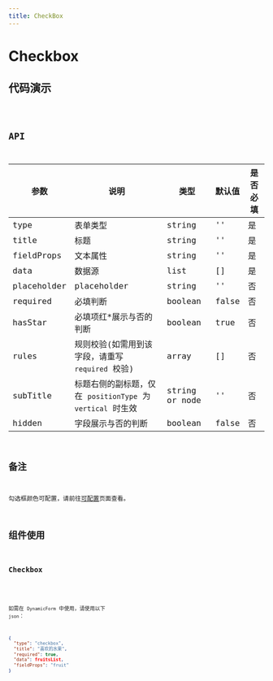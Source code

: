 ```yaml
---
title: CheckBox
---
```


# Checkbox

## 代码演示

<code src="./demo/index.tsx" />

## API

| 参数        | 说明                                                       | 类型           | 默认值 | 是否必填 |
| ----------- | ---------------------------------------------------------- | -------------- | ------ | -------- |
| type        | 表单类型                                                   | string         | ''     | 是       |
| title       | 标题                                                       | string         | ''     | 是       |
| fieldProps  | 文本属性                                                   | string         | ''     | 是       |
| data        | 数据源                                                     | list           | []     | 是       |
| placeholder | placeholder                                                | string         | ''     | 否       |
| required    | 必填判断                                                   | boolean        | false  | 否       |
| hasStar     | 必填项红\*展示与否的判断                                   | boolean        | true   | 否       |
| rules       | 规则校验(如需用到该字段，请重写 `required` 校验)           | array          | []     | 否       |
| subTitle    | 标题右侧的副标题，仅在 `positionType` 为 `vertical` 时生效 | string or node | ''     | 否       |
| hidden      | 字段展示与否的判断                                         | boolean        | false  | 否       |

## 备注

勾选框颜色可配置，请前往[可配置](https://dform.alitajs.com/setting)页面查看。

## 组件使用

### Checkbox

<code src="./demo/checkbox.tsx" />

如需在 `DynamicForm` 中使用，请使用以下 `json`：

```json
{
  "type": "checkbox",
  "title": "喜欢的水果",
  "required": true,
  "data": fruitsList,
  "fieldProps": "fruit"
}
```
